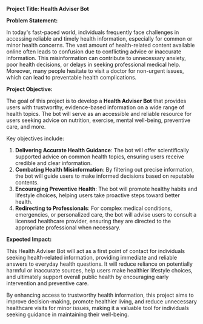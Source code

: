 **Project Title: Health Adviser Bot**

**Problem Statement:**

In today's fast-paced world, individuals frequently face challenges in accessing reliable and timely health information, especially for common or minor health concerns. The vast amount of health-related content available online often leads to confusion due to conflicting advice or inaccurate information. This misinformation can contribute to unnecessary anxiety, poor health decisions, or delays in seeking professional medical help. Moreover, many people hesitate to visit a doctor for non-urgent issues, which can lead to preventable health complications.

**Project Objective:**

The goal of this project is to develop a **Health Adviser Bot** that provides users with trustworthy, evidence-based information on a wide range of health topics. The bot will serve as an accessible and reliable resource for users seeking advice on nutrition, exercise, mental well-being, preventive care, and more. 

Key objectives include:
1. **Delivering Accurate Health Guidance**: The bot will offer scientifically supported advice on common health topics, ensuring users receive credible and clear information.
2. **Combating Health Misinformation**: By filtering out precise information, the bot will guide users to make informed decisions based on reputable contents.
3. **Encouraging Preventive Health**: The bot will promote healthy habits and lifestyle choices, helping users take proactive steps toward better health.
4. **Redirecting to Professionals**: For complex medical conditions, emergencies, or personalized care, the bot will advise users to consult a licensed healthcare provider, ensuring they are directed to the appropriate professional when necessary.

**Expected Impact:**

This Health Adviser Bot will act as a first point of contact for individuals seeking health-related information, providing immediate and reliable answers to everyday health questions. It will reduce reliance on potentially harmful or inaccurate sources, help users make healthier lifestyle choices, and ultimately support overall public health by encouraging early intervention and preventive care.

By enhancing access to trustworthy health information, this project aims to improve decision-making, promote healthier living, and reduce unnecessary healthcare visits for minor issues, making it a valuable tool for individuals seeking guidance in maintaining their well-being.